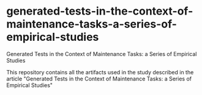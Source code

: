 # generated-tests-in-the-context-of-maintenance-tasks-a-series-of-empirical-studies

Generated Tests in the Context of Maintenance Tasks: a Series of Empirical Studies

This repository contains all the artifacts used in the study described in the article "Generated Tests in the Context of Maintenance Tasks: a Series of Empirical Studies"
